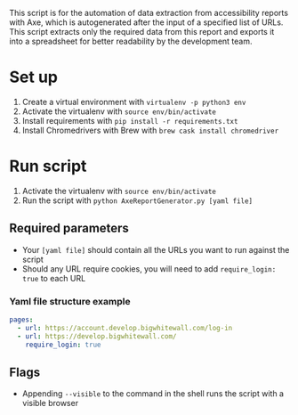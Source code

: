 This script is for the automation of data extraction from accessibility reports with Axe, which is autogenerated after the input of a specified list of URLs. This script extracts only the required data from this report and exports it into a spreadsheet for better readability by the development team.

# Set up

1. Create a virtual environment with `virtualenv -p python3 env`
2. Activate the virtualenv with `source env/bin/activate`
3. Install requirements with `pip install -r requirements.txt`
4. Install Chromedrivers with Brew with `brew cask install chromedriver`

# Run script

1. Activate the virtualenv with `source env/bin/activate`
2. Run the script with `python AxeReportGenerator.py [yaml file]`

## Required parameters

- Your `[yaml file]` should contain all the URLs you want to run against the script
- Should any URL require cookies, you will need to add `require_login: true` to each URL

### Yaml file structure example

```yaml
pages:
  - url: https://account.develop.bigwhitewall.com/log-in
  - url: https://develop.bigwhitewall.com/
    require_login: true
```

## Flags

- Appending `--visible` to the command in the shell runs the script with a visible browser
